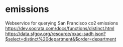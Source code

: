 # emissions
Webservice for querying San Francisco co2 emissions
https://dev.socrata.com/docs/functions/distinct.html
https://data.sfgov.org/resource/pxac-sadh.json?$select=distinct%20department&$order=department
